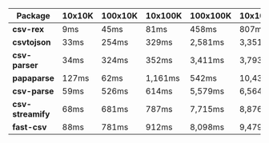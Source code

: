 | Package | 10x10K | 100x10K | 10x100K | 100x100K | 10x1000K 
|---------|---|---|---|---|---
| **csv-rex** | 9ms | 45ms | 81ms | 458ms | 807ms 
| **csvtojson** | 33ms | 254ms | 329ms | 2,581ms | 3,351ms 
| **csv-parser** | 34ms | 324ms | 352ms | 3,411ms | 3,793ms 
| **papaparse** | 127ms | 62ms | 1,161ms | 542ms | 10,431ms 
| **csv-parse** | 59ms | 526ms | 614ms | 5,579ms | 6,564ms 
| **csv-streamify** | 68ms | 681ms | 787ms | 7,715ms | 8,876ms 
| **fast-csv** | 88ms | 781ms | 912ms | 8,098ms | 9,479ms 
